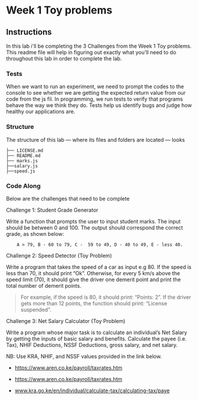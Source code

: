 # Week 1 Toy problems

## Instructions

In this lab i'll be completing the 3 Challenges from the Week 1 Toy problems. This readme file will help in figuring out exactly what you'll need to do throughout this lab in order to complete the lab.

### Tests

When we want to run an experiment, we need to prompt the codes to the console to see whether we are getting the expected return value from our code from the js fil. In programming, we run tests to verify that programs behave the way
we think they do. Tests help us identify bugs and judge how healthy our applications are.

### Structure

The structure of this lab — where its files and folders are located
— looks

``` text
├── LICENSE.md
├── README.md
├── marks.js
├──salary.js
├──speed.js

```
### Code Along
Below are the challenges that need to be complete

Challenge 1: Student Grade Generator

Write a function that prompts the user to input student marks. The input should be between 0 and 100. The output should correspond the correct grade, as shown below: 

        A > 79, B - 60 to 79, C -  59 to 49, D - 40 to 49, E - less 40.

Challenge 2: Speed Detector (Toy Problem)

Write a program that takes the speed of a car as input e.g 80. If the speed is less than 70, it should print “Ok”. Otherwise, for every 5 km/s above the speed limit (70), it should give the driver one demerit point and print the total number of demerit points.

   > For example, if the speed is 80, it should print: “Points: 2”. If the driver gets more than 12 points, the function should print: “License suspended”.

Challenge 3: Net Salary Calculator (Toy Problem)

Write a program whose major task is to calculate an individual’s Net Salary by getting the inputs of basic salary and benefits. Calculate the payee (i.e. Tax), NHIF Deductions, NSSF Deductions, gross salary, and net salary. 

NB: Use KRA, NHIF, and NSSF values provided in the link below.

- https://www.aren.co.ke/payroll/taxrates.htm 

- https://www.aren.co.ke/payroll/taxrates.htm

- www.kra.go.ke/en/individual/calculate-tax/calculating-tax/paye
